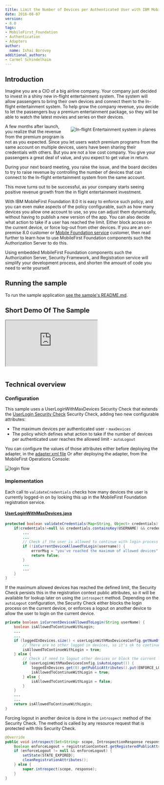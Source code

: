 ```yaml
---
title: Limit the Number of Devices per Authenticated User with IBM MobileFirst Foundation 8.0
date: 2016-08-07
version:
- 8.0
tags:
- MobileFirst_Foundation
- Authentication
- Adapters
author:
  name: Ishai Borovoy
additional_authors:
- Carmel Schindelhaim
---
```

## Introduction

Imagine you are a CIO of a big airline company. Your company just decided to invest in a shiny new in-flight entertainment system. The system will allow passengers to bring their own devices and connect them to the In-flight entertainment system. To help grow the company revenue, you decide to let the passengers buy a premium entertainment package, so they will be able to watch the latest movies and series on their devices.

<img alt="In-flight Entertainment system in planes" src="{{site.baseurl}}/assets/blog/2016-08-07-limit-the-number-of-devices-per-authenticated-user/cabin.jpg" style="float:right;margin: 10px"/>

A few months after launch, you realize that the revenue from the premium program is not as you expected. Since you let users watch premium programs from the same account on multiple devices, users have been sharing their credentials with others. But you are not a low cost company. You give your passengers a great deal of value, and you expect to get value in return.

During your next board meeting, you raise the issue, and the board decides to try to raise revenue by controlling the number of devices that can connect to the In-flight entertainment system from the same account.

This move turns out to be successful, as your company starts seeing positive revenue growth from the in flight entertainment investment.

With IBM MobileFirst Foundation 8.0 it is easy to enforce such policy, and you can even make aspects of the policy configurable, such as how many devices you allow one account to use, so you can adjust them dynamically, without having to publish a new version of the app. You can also decide what action to take if a user has reached the limit. Either block access on the current device, or force log-out from other devices.
If you are an on-premise 8.0 customer or [Mobile Foundation service](https://console.bluemix.net/catalog/services/mobile-foundation) customer, then read further to learn how to use MobileFirst Foundation components such the Authorization Server to do this.

Using embedded MobileFirst Foundation components such the Authorization Server, Security Framework, and Registration service will simplify your development process, and shorten the amount of code you need to write yourself.

## Running the sample
To run the sample application [see the sample's README.md](https://github.com/mfpdev/user-login-with-max-devices-sample).

## Short Demo Of The Sample
<div class="sizer">
  <div class="embed-responsive embed-responsive-16by9">
    <iframe src="https://www.youtube.com/embed/Hh11_AVWTVo"></iframe>
  </div>
</div>   
<br>

## Technical overview

### Configuration
This sample uses a UserLoginWithMaxDevices Security Check that extends the [UserLogin Security Check](https://mobilefirstplatform.ibmcloud.com/tutorials/en/foundation/8.0/authentication-and-security/user-authentication/security-check/) Security Check, adding two new configurable attributes:

- The maximum devices per authenticated user - `maxDevices`
- The policy which defines what action to take if the number of devices per authenticated user reaches the allowed limit - `autoLogout`

You can configure the values of those attributes either before deploying the adapter, in the [adapter.xml file](https://github.com/mfpdev/user-login-with-max-devices-sample/blob/master/UserLoginWithMaxDevicesSecurityCheck/src/main/adapter-resources/adapter.xml) Or after deploying the adapter, from the MobileFirst Operations Console:

![login flow]({{site.baseurl}}/assets/blog/2016-08-07-limit-the-number-of-devices-per-authenticated-user/console.png)

### Implementation
Each call to `validateCredentials` checks how many devices the user is currently logged-in on by looking this up in the MobileFirst Foundation registration service.

#### [UserLoginWithMaxDevices.java](https://github.com/mfpdev/user-login-with-max-devices-sample/blob/master/UserLoginWithMaxDevicesSecurityCheck/src/main/java/com/github/mfpdev/sample/UserLoginWithMaxDevices.java)

```java
protected boolean validateCredentials(Map<String, Object> credentials) {
    if(credentials!=null && credentials.containsKey(USERNAME) && credentials.containsKey(PASSWORD)){
        ...
        ...
        // Check if the user is allowed to continue with login process
        if (!isCurrentDeviceAllowedToLogin(username)) {
            errorMsg = "you've reached the maximum of allowed devices";
            return false;
        }
        ...
        ...
    }
}
```

If the maximum allowed devices has reached the defined limit, the Security Check persists this in the registration context public attributes, so it will be available for lookup later on using the `introspect` method. Depending on the `autoLogout` configuration, the Security Check either blocks the login process on the current device, or enforces a logout on another device to allow the user to login on the current device.

```java
private boolean isCurrentDeviceAllowedToLogin(String userName) {
    boolean isAllowedToContinueWithLogin;
    ...
    ...
    if (loggedInDevices.size() < userLoginWithMaxDevicesConfig.getNumOfAllowedDevices()) {
        // There are no other logged in devices, so it's ok to continue with login process
        isAllowedToContinueWithLogin = true;
    } else {
        // Check if need to logout other devices or block the current login
        if (userLoginWithMaxDevicesConfig.isAutoLogout()) {
            loggedInDevices.get(0).getPublicAttributes().put(ENFORCE_LOGOUT_ATTRIBUTE, true);
            isAllowedToContinueWithLogin = true;
        } else {
            isAllowedToContinueWithLogin = false;
        }
    }
    ...
    ...
    return isAllowedToContinueWithLogin;
}
```

Forcing logout in another device is done in the `introspect` method of the Security Check. The method is called by any resource request that is protected with this Security Check.

```java
@Override
public void introspect(Set<String> scope, IntrospectionResponse response) {
    Boolean enforceLogout = registrationContext.getRegisteredPublicAttributes().get(ENFORCE_LOGOUT_ATTRIBUTE);
    if (enforceLogout != null && enforceLogout) {
        setState(STATE_EXPIRED);
        cleanRegistrationAttributes();
    } else {
        super.introspect(scope, response);
    }
}
```
